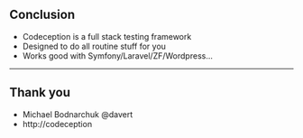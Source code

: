 ## Conclusion

* Codeception is a full stack testing framework
* Designed to do all routine stuff for you
* Works good with Symfony/Laravel/ZF/Wordpress...

---

## Thank you

* Michael Bodnarchuk @davert
* http://codeception
